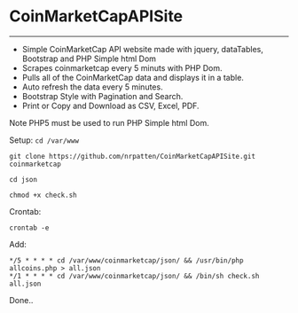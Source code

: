# CoinMarketCapAPISite 
-------------

* Simple CoinMarketCap API website made with jquery, dataTables, Bootstrap and PHP Simple html Dom
 * Scrapes coinmarketcap every 5 minuts with PHP Dom.
 * Pulls all of the CoinMarketCap data and displays it in a table.
 * Auto refresh the data every 5 minutes.
 * Bootstrap Style with Pagination and Search.
 * Print or Copy and Download as CSV, Excel, PDF.

Note PHP5 must be used to run PHP Simple html Dom.

Setup:
`cd /var/www`

`git clone https://github.com/nrpatten/CoinMarketCapAPISite.git coinmarketcap`

`cd json`

`chmod +x check.sh`

Crontab:
```shell
crontab -e
```

Add:
```shell
*/5 * * * * cd /var/www/coinmarketcap/json/ && /usr/bin/php allcoins.php > all.json
*/1 * * * * cd /var/www/coinmarketcap/json/ && /bin/sh check.sh all.json
```
Done..
